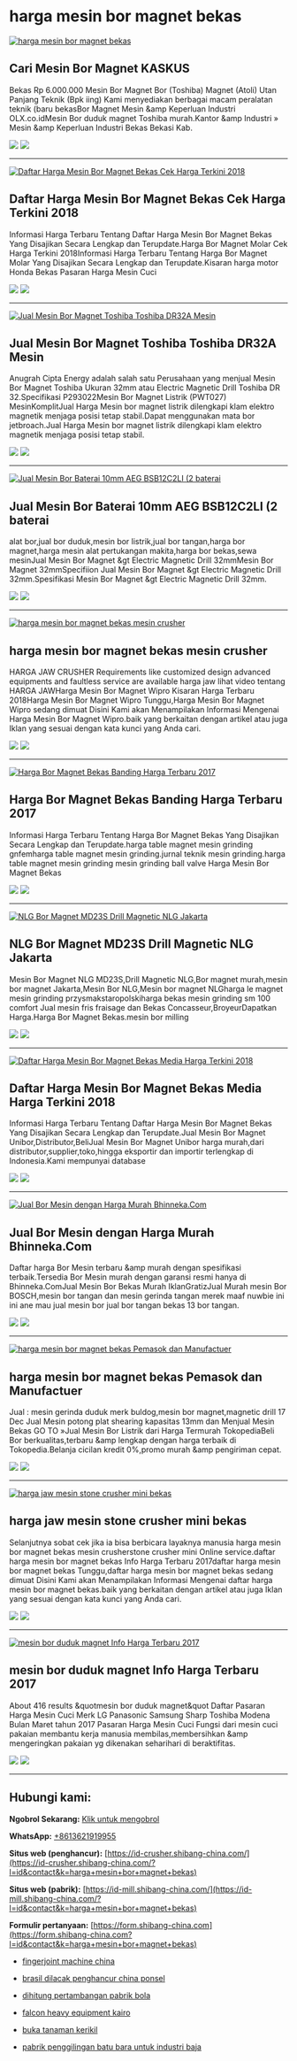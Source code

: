 # harga mesin bor magnet bekas

<a href="https://swt.shibang-china.com/?l=id&img&k=harga+mesin+bor+magnet+bekas" target="_blank">![harga mesin bor magnet bekas](http://static.shibang-china.com/all-800x300/1374.jpg)</a>

## Cari Mesin Bor Magnet KASKUS
Bekas Rp 6.000.000 Mesin Bor Magnet Bor (Toshiba) Magnet (Atoli) Utan Panjang Teknik (Bpk iing) Kami menyediakan berbagai macam peralatan teknik (baru bekasBor Magnet Mesin &amp Keperluan Industri OLX.co.idMesin Bor duduk magnet Toshiba murah.Kantor &amp Industri » Mesin &amp Keperluan Industri Bekas Bekasi Kab.


<a href="https://whatsapp.shibangsoft.com/WhatsApp.php" target="_blank" title="WhatsApp">![](http://static.shibang-china.com/icon/whatsapp.png)</a> <a href="https://swt.shibang-china.com/?l=id&icon&k=harga+mesin+bor+magnet+bekas" target="_blank">![](http://static.shibang-china.com/icon/chat-id.png)</a>

---

<a href="https://swt.shibang-china.com/?l=id&img&k=harga+mesin+bor+magnet+bekas" target="_blank">![Daftar Harga Mesin Bor Magnet Bekas Cek Harga Terkini 2018](http://static.shibang-china.com/all-800x300/1150.jpg)</a>

## Daftar Harga Mesin Bor Magnet Bekas Cek Harga Terkini 2018
Informasi Harga Terbaru Tentang Daftar Harga Mesin Bor Magnet Bekas Yang Disajikan Secara Lengkap dan Terupdate.Harga Bor Magnet Molar Cek Harga Terkini 2018Informasi Harga Terbaru Tentang Harga Bor Magnet Molar Yang Disajikan Secara Lengkap dan Terupdate.Kisaran harga motor Honda Bekas Pasaran Harga Mesin Cuci


<a href="https://whatsapp.shibangsoft.com/WhatsApp.php" target="_blank" title="WhatsApp">![](http://static.shibang-china.com/icon/whatsapp.png)</a> <a href="https://swt.shibang-china.com/?l=id&icon&k=harga+mesin+bor+magnet+bekas" target="_blank">![](http://static.shibang-china.com/icon/chat-id.png)</a>

---

<a href="https://swt.shibang-china.com/?l=id&img&k=harga+mesin+bor+magnet+bekas" target="_blank">![Jual Mesin Bor Magnet Toshiba Toshiba DR32A Mesin](http://static.shibang-china.com/all-800x300/879.jpg)</a>

## Jual Mesin Bor Magnet Toshiba Toshiba DR32A Mesin
Anugrah Cipta Energy adalah salah satu Perusahaan yang menjual Mesin Bor Magnet Toshiba Ukuran 32mm atau Electric Magnetic Drill Toshiba DR 32.Specifikasi P293022Mesin Bor Magnet Listrik (PWT027) MesinKomplitJual Harga Mesin bor magnet listrik dilengkapi klam elektro magnetik menjaga posisi tetap stabil.Dapat menggunakan mata bor jetbroach.Jual Harga Mesin bor magnet listrik dilengkapi klam elektro magnetik menjaga posisi tetap stabil.


<a href="https://whatsapp.shibangsoft.com/WhatsApp.php" target="_blank" title="WhatsApp">![](http://static.shibang-china.com/icon/whatsapp.png)</a> <a href="https://swt.shibang-china.com/?l=id&icon&k=harga+mesin+bor+magnet+bekas" target="_blank">![](http://static.shibang-china.com/icon/chat-id.png)</a>

---

<a href="https://swt.shibang-china.com/?l=id&img&k=harga+mesin+bor+magnet+bekas" target="_blank">![Jual Mesin Bor Baterai 10mm AEG BSB12C2LI (2 baterai](http://static.shibang-china.com/all-800x300/999.jpg)</a>

## Jual Mesin Bor Baterai 10mm AEG BSB12C2LI (2 baterai
alat bor,jual bor duduk,mesin bor listrik,jual bor tangan,harga bor magnet,harga mesin alat pertukangan makita,harga bor bekas,sewa mesinJual Mesin Bor Magnet &gt Electric Magnetic Drill 32mmMesin Bor Magnet 32mmSpecifiion Jual Mesin Bor Magnet &gt Electric Magnetic Drill 32mm.Spesifikasi Mesin Bor Magnet &gt Electric Magnetic Drill 32mm.


<a href="https://whatsapp.shibangsoft.com/WhatsApp.php" target="_blank" title="WhatsApp">![](http://static.shibang-china.com/icon/whatsapp.png)</a> <a href="https://swt.shibang-china.com/?l=id&icon&k=harga+mesin+bor+magnet+bekas" target="_blank">![](http://static.shibang-china.com/icon/chat-id.png)</a>

---

<a href="https://swt.shibang-china.com/?l=id&img&k=harga+mesin+bor+magnet+bekas" target="_blank">![harga mesin bor magnet bekas mesin crusher](http://static.shibang-china.com/all-800x300/295.jpg)</a>

## harga mesin bor magnet bekas mesin crusher
HARGA JAW CRUSHER Requirements like customized design advanced equipments and faultless service are available harga jaw lihat video tentang HARGA JAWHarga Mesin Bor Magnet Wipro Kisaran Harga Terbaru 2018Harga Mesin Bor Magnet Wipro Tunggu,Harga Mesin Bor Magnet Wipro sedang dimuat Disini Kami akan Menampilakan Informasi Mengenai Harga Mesin Bor Magnet Wipro.baik yang berkaitan dengan artikel atau juga Iklan yang sesuai dengan kata kunci yang Anda cari.


<a href="https://whatsapp.shibangsoft.com/WhatsApp.php" target="_blank" title="WhatsApp">![](http://static.shibang-china.com/icon/whatsapp.png)</a> <a href="https://swt.shibang-china.com/?l=id&icon&k=harga+mesin+bor+magnet+bekas" target="_blank">![](http://static.shibang-china.com/icon/chat-id.png)</a>

---

<a href="https://swt.shibang-china.com/?l=id&img&k=harga+mesin+bor+magnet+bekas" target="_blank">![Harga Bor Magnet Bekas Banding Harga Terbaru 2017](http://static.shibang-china.com/all-800x300/630.jpg)</a>

## Harga Bor Magnet Bekas Banding Harga Terbaru 2017
Informasi Harga Terbaru Tentang Harga Bor Magnet Bekas Yang Disajikan Secara Lengkap dan Terupdate.harga table magnet mesin grinding gnfemharga table magnet mesin grinding.jurnal teknik mesin grinding.harga table magnet mesin grinding mesin grinding ball valve Harga Mesin Bor Magnet Bekas


<a href="https://whatsapp.shibangsoft.com/WhatsApp.php" target="_blank" title="WhatsApp">![](http://static.shibang-china.com/icon/whatsapp.png)</a> <a href="https://swt.shibang-china.com/?l=id&icon&k=harga+mesin+bor+magnet+bekas" target="_blank">![](http://static.shibang-china.com/icon/chat-id.png)</a>

---

<a href="https://swt.shibang-china.com/?l=id&img&k=harga+mesin+bor+magnet+bekas" target="_blank">![NLG Bor Magnet MD23S Drill Magnetic NLG Jakarta](http://static.shibang-china.com/all-800x300/1417.jpg)</a>

## NLG Bor Magnet MD23S Drill Magnetic NLG Jakarta
Mesin Bor Magnet NLG MD23S,Drill Magnetic NLG,Bor magnet murah,mesin bor magnet Jakarta,Mesin Bor NLG,Mesin bor magnet NLGharga le magnet mesin grinding przysmakstaropolskiharga bekas mesin grinding sm 100 comfort Jual mesin fris fraisage dan Bekas Concasseur,BroyeurDapatkan Harga.Harga Bor Magnet Bekas.mesin bor milling


<a href="https://whatsapp.shibangsoft.com/WhatsApp.php" target="_blank" title="WhatsApp">![](http://static.shibang-china.com/icon/whatsapp.png)</a> <a href="https://swt.shibang-china.com/?l=id&icon&k=harga+mesin+bor+magnet+bekas" target="_blank">![](http://static.shibang-china.com/icon/chat-id.png)</a>

---

<a href="https://swt.shibang-china.com/?l=id&img&k=harga+mesin+bor+magnet+bekas" target="_blank">![Daftar Harga Mesin Bor Magnet Bekas Media Harga Terkini 2018](http://static.shibang-china.com/all-800x300/546.jpg)</a>

## Daftar Harga Mesin Bor Magnet Bekas Media Harga Terkini 2018
Informasi Harga Terbaru Tentang Daftar Harga Mesin Bor Magnet Bekas Yang Disajikan Secara Lengkap dan Terupdate.Jual Mesin Bor Magnet Unibor,Distributor,BeliJual Mesin Bor Magnet Unibor harga murah,dari distributor,supplier,toko,hingga eksportir dan importir terlengkap di Indonesia.Kami mempunyai database


<a href="https://whatsapp.shibangsoft.com/WhatsApp.php" target="_blank" title="WhatsApp">![](http://static.shibang-china.com/icon/whatsapp.png)</a> <a href="https://swt.shibang-china.com/?l=id&icon&k=harga+mesin+bor+magnet+bekas" target="_blank">![](http://static.shibang-china.com/icon/chat-id.png)</a>

---

<a href="https://swt.shibang-china.com/?l=id&img&k=harga+mesin+bor+magnet+bekas" target="_blank">![Jual Bor Mesin dengan Harga Murah Bhinneka.Com](http://static.shibang-china.com/all-800x300/1210.jpg)</a>

## Jual Bor Mesin dengan Harga Murah Bhinneka.Com
Daftar harga Bor Mesin terbaru &amp murah dengan spesifikasi terbaik.Tersedia Bor Mesin murah dengan garansi resmi hanya di Bhinneka.ComJual Mesin Bor Bekas Murah IklanGratizJual Murah mesin Bor BOSCH,mesin bor tangan dan mesin gerinda tangan merek maaf nuwbie ini ini ane mau jual mesin bor jual bor tangan bekas 13 bor tangan.


<a href="https://whatsapp.shibangsoft.com/WhatsApp.php" target="_blank" title="WhatsApp">![](http://static.shibang-china.com/icon/whatsapp.png)</a> <a href="https://swt.shibang-china.com/?l=id&icon&k=harga+mesin+bor+magnet+bekas" target="_blank">![](http://static.shibang-china.com/icon/chat-id.png)</a>

---

<a href="https://swt.shibang-china.com/?l=id&img&k=harga+mesin+bor+magnet+bekas" target="_blank">![harga mesin bor magnet bekas Pemasok dan Manufactuer](http://static.shibang-china.com/all-800x300/780.jpg)</a>

## harga mesin bor magnet bekas Pemasok dan Manufactuer
Jual : mesin gerinda duduk merk buldog,mesin bor magnet,magnetic drill 17 Dec Jual Mesin potong plat shearing kapasitas 13mm dan Menjual Mesin Bekas GO TO »Jual Mesin Bor Listrik dari Harga Termurah TokopediaBeli Bor berkualitas,terbaru &amp lengkap dengan harga terbaik di Tokopedia.Belanja cicilan kredit 0%,promo murah &amp pengiriman cepat.


<a href="https://whatsapp.shibangsoft.com/WhatsApp.php" target="_blank" title="WhatsApp">![](http://static.shibang-china.com/icon/whatsapp.png)</a> <a href="https://swt.shibang-china.com/?l=id&icon&k=harga+mesin+bor+magnet+bekas" target="_blank">![](http://static.shibang-china.com/icon/chat-id.png)</a>

---

<a href="https://swt.shibang-china.com/?l=id&img&k=harga+mesin+bor+magnet+bekas" target="_blank">![harga jaw mesin stone crusher mini bekas](http://static.shibang-china.com/all-800x300/1298.jpg)</a>

## harga jaw mesin stone crusher mini bekas
Selanjutnya sobat cek jika ia bisa berbicara layaknya manusia harga mesin bor magnet bekas mesin crusherstone crusher mini Online service.daftar harga mesin bor magnet bekas Info Harga Terbaru 2017daftar harga mesin bor magnet bekas Tunggu,daftar harga mesin bor magnet bekas sedang dimuat Disini Kami akan Menampilakan Informasi Mengenai daftar harga mesin bor magnet bekas.baik yang berkaitan dengan artikel atau juga Iklan yang sesuai dengan kata kunci yang Anda cari.


<a href="https://whatsapp.shibangsoft.com/WhatsApp.php" target="_blank" title="WhatsApp">![](http://static.shibang-china.com/icon/whatsapp.png)</a> <a href="https://swt.shibang-china.com/?l=id&icon&k=harga+mesin+bor+magnet+bekas" target="_blank">![](http://static.shibang-china.com/icon/chat-id.png)</a>

---

<a href="https://swt.shibang-china.com/?l=id&img&k=harga+mesin+bor+magnet+bekas" target="_blank">![mesin bor duduk magnet Info Harga Terbaru 2017](http://static.shibang-china.com/all-800x300/948.jpg)</a>

## mesin bor duduk magnet Info Harga Terbaru 2017
About 416 results &quotmesin bor duduk magnet&quot Daftar Pasaran Harga Mesin Cuci Merk LG Panasonic Samsung Sharp Toshiba Modena Bulan Maret tahun 2017 Pasaran Harga Mesin Cuci Fungsi dari mesin cuci pakaian membantu kerja manusia membilas,membersihkan &amp mengeringkan pakaian yg dikenakan seharihari di beraktifitas.

<a href="https://whatsapp.shibangsoft.com/WhatsApp.php" target="_blank" title="WhatsApp">![](http://static.shibang-china.com/icon/whatsapp.png)</a> <a href="https://swt.shibang-china.com/?l=id&icon&k=harga+mesin+bor+magnet+bekas" target="_blank">![](http://static.shibang-china.com/icon/chat-id.png)</a>

---
## Hubungi kami:

**Ngobrol Sekarang:** [Klik untuk mengobrol](https://swt.shibang-china.com?l=id&contact&k=harga+mesin+bor+magnet+bekas)

**WhatsApp:**  [+8613621919955](https://whatsapp.shibangsoft.com/WhatsApp.php)

**Situs web (penghancur):** [https://id-crusher.shibang-china.com/](https://id-crusher.shibang-china.com/?l=id&contact&k=harga+mesin+bor+magnet+bekas)

**Situs web (pabrik):** [https://id-mill.shibang-china.com/](https://id-mill.shibang-china.com/?l=id&contact&k=harga+mesin+bor+magnet+bekas)

**Formulir pertanyaan:** [https://form.shibang-china.com](https://form.shibang-china.com?l=id&contact&k=harga+mesin+bor+magnet+bekas)

* [fingerjoint machine china](../21/fingerjoint%20machine%20china.md)

* [brasil dilacak penghancur china ponsel](../25/brasil%20dilacak%20penghancur%20china%20ponsel.md)

* [dihitung pertambangan pabrik bola](../27/dihitung%20pertambangan%20pabrik%20bola.md)

* [falcon heavy equipment kairo](../26/falcon%20heavy%20equipment%20kairo.md)

* [buka tanaman kerikil](../25/buka%20tanaman%20kerikil.md)

* [pabrik penggilingan batu bara untuk industri baja](../20/pabrik%20penggilingan%20batu%20bara%20untuk%20industri%20baja.md)